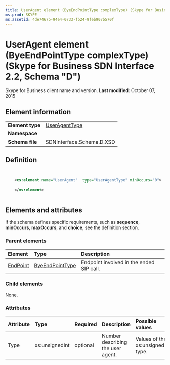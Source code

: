 ```yaml
---
title: UserAgent element (ByeEndPointType complexType) (Skype for Business SDN Interface 2.2, Schema "D")
ms.prod: SKYPE
ms.assetid: 4de7467b-94e4-0733-fb24-9feb907b570f
---
```



# UserAgent element (ByeEndPointType complexType) (Skype for Business SDN Interface 2.2, Schema "D")
Skype for Business client name and version. 
 **Last modified:** October 07, 2015
  
    
    


## Element information


|||
|:-----|:-----|
|**Element type**| [UserAgentType](useragenttype-complextype.md)|
|**Namespace**||
|**Schema file**|SDNInterface.Schema.D.XSD |
   

## Definition


```XML


    <xs:element name="UserAgent"  type="UserAgentType" minOccurs="0">
    
    </xs:element>
  
```


## Elements and attributes

If the schema defines specific requirements, such as **sequence**, **minOccurs**, **maxOccurs**, and **choice**, see the definition section. 
  
    
    

### Parent elements



|**Element**|**Type**|**Description**|
|:-----|:-----|:-----|
| [EndPoint](endpoint-element-byetype-complextype.md)| [ByeEndPointType](byeendpointtype-complextype.md)|Endpoint involved in the ended SIP call. |
   

### Child elements

None. 
  
    
    

### Attributes



|**Attribute**|**Type**|**Required**|**Description**|**Possible values**|
|:-----|:-----|:-----|:-----|:-----|
|Type |xs:unsignedInt |optional |Number describing the user agent. |Values of the xs:unsignedInt type. |
   

